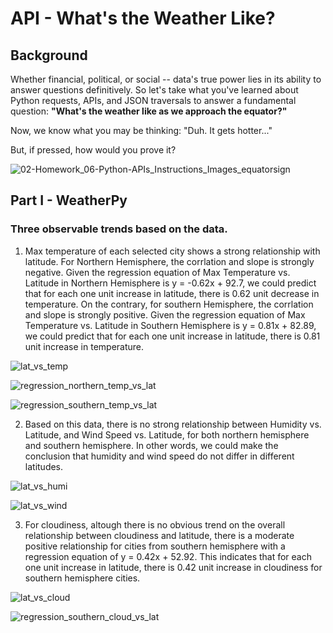 # API - What's the Weather Like?

## Background

Whether financial, political, or social -- data's true power lies in its ability to answer questions definitively. So let's take what you've learned about Python requests, APIs, and JSON traversals to answer a fundamental question: **"What's the weather like as we approach the equator?"**

Now, we know what you may be thinking: "Duh. It gets hotter..."

But, if pressed, how would you prove it?

![02-Homework_06-Python-APIs_Instructions_Images_equatorsign](https://user-images.githubusercontent.com/55970064/91615814-0a6d2c00-e94a-11ea-8e75-103188be3971.png)


## Part I - WeatherPy

### Three observable trends based on the data. 

1. Max temperature of each selected city shows a strong relationship with latitude. For Northern Hemisphere, the corrlation and slope is strongly negative. Given the regression equation of Max Temperature vs. Latitude in Northern Hemisphere is y = -0.62x + 92.7, we could predict that for each one unit increase in latitude, there is 0.62 unit decrease in temperature. On the contrary, for southern Hemisphere, the corrlation and slope is strongly positive. Given the regression equation of Max Temperature vs. Latitude in Southern Hemisphere is y = 0.81x + 82.89, we could predict that for each one unit increase in latitude, there is 0.81 unit increase in temperature. 

![lat_vs_temp](https://user-images.githubusercontent.com/55970064/91622642-bf5d1400-e95d-11ea-92c2-9594bae0c534.png)


![regression_northern_temp_vs_lat](https://user-images.githubusercontent.com/55970064/91622658-d69c0180-e95d-11ea-9365-7bb87764841b.png)


![regression_southern_temp_vs_lat](https://user-images.githubusercontent.com/55970064/91622666-e1569680-e95d-11ea-9d9a-507c4e5fd3bd.png)


2. Based on this data, there is no strong relationship between Humidity vs. Latitude, and Wind Speed vs. Latitude, for both northern hemisphere and southern hemisphere. In other words, we could make the conclusion that humidity and wind speed do not differ in different latitudes. 

![lat_vs_humi](https://user-images.githubusercontent.com/55970064/91627091-6c458a00-e97a-11ea-89ff-58733692f899.png)


![lat_vs_wind](https://user-images.githubusercontent.com/55970064/91627098-7798b580-e97a-11ea-8e42-9476737896ba.png)


3. For cloudiness, altough there is no obvious trend on the overall relationship between cloudiness and latitude, there is a moderate positive relationship for cities from southern hemisphere with a regression equation of y = 0.42x + 52.92. This indicates that for each one unit increase in latitude, there is 0.42 unit increase in cloudiness for southern hemisphere cities. 

![lat_vs_cloud](https://user-images.githubusercontent.com/55970064/91627663-78cbe180-e97e-11ea-969a-d9af17fc4ff9.png)


![regression_southern_cloud_vs_lat](https://user-images.githubusercontent.com/55970064/91627675-88e3c100-e97e-11ea-994d-d5c87ac3cc5b.png)





